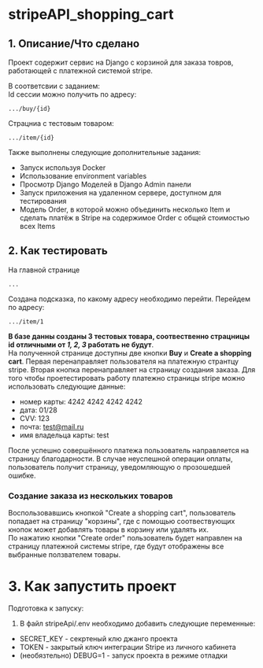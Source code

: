 # stripeAPI_shopping_cart
## 1. Описание/Что сделано
Проект содержит сервис на Django c корзиной для заказа товров, работающей с платежной системой stripe.  

В соответсвии с заданием:  
Id сессии можно получить по адресу:
```
.../buy/{id}
```
Страцниа с тестовым товаром:  
```
.../item/{id}
```

Также выполнены следующие дополнительные задания:  
- Запуск используя Docker
- Использование environment variables
- Просмотр Django Моделей в Django Admin панели
- Запуск приложения на удаленном сервере, доступном для тестирования
- Модель Order, в которой можно объединить несколько Item и сделать платёж в Stripe на содержимое Order c общей стоимостью всех Items


## 2. Как тестировать
На главной странице 
```
... 
```
Cоздана подсказка, по какому адресу необходимо перейти.
Перейдем по адресу:
```
.../item/1
```
**В базе данны созданы 3 тестовых товара, соотвественно страцницы id отличными от *1, 2, 3* работать не будут**.  
На полученной странице доступны две кнопки **Buy** и **Create a shopping cart**. Первая перенаправляет пользователя на платежную странтцу stripe. Вторая кнопка перенаправляет на страницу создания заказа.
Для того чтобы проетестировать работу платежно страницы stripe можно использовать следующие данные:  
- номер карты: 4242 4242 4242 4242  
- дата: 01/28  
- CVV: 123  
- почта: test@mail.ru
- имя владельца карты: test

После успешно совершённого платежа пользователь направляется на страницу благодарности. В случае неуспешной операции оплаты, пользователь получит страницу, уведомляющую о прозошедшей ошибке.  
### Создание заказа из нескольких товаров  
Воспользовавшись кнопкой "Create a shopping cart", пользователь попадает на страницу "корзины", где с помощью соотвествующих кнопок может добавлять товары в корзину или удалять их.  
По нажатию кнопки "Create order" пользователь будет направлен на страницу платежной системы stripe, где будут отображены все выбранные ползвателем товары.

# 3. Как запустить проект
Подготовка к запуску:  
1. В файл stripeApi/.env необходимо добавить следующие переменные:  
- SECRET_KEY - секртеный клю джанго проекта
- TOKEN - закрытый ключ интеграции Stripe из личного кабинета
- (необязтельно) DEBUG=1 - запуск проекта в режиме отладки



